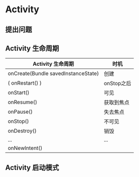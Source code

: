 # Activity

## 提出问题



## Activity 生命周期

|Activity 生命周期|时机|
|---|---|
|onCreate(Bundle savedInstanceState)|创建|
|( onRestart() )|onStop之后|
|onStart()|可见|
|onResume()|获取到焦点|
|onPause()|失去焦点|
|onStop()|不可见|
|onDestroy() |销毁|
|...|...|
|onNewIntent()|||


## Activity 启动模式


